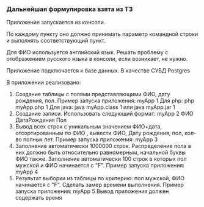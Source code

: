 ### Дальнейшая формулировка взята из ТЗ

Приложение запускается из консоли.

По каждому пункту оно должно принимать параметр командной строки и выполнять соответствующий пункт.

Для ФИО используется английский язык. 
Решать проблему с отображением русского языка в консоли, если возникает, не нужно.

Приложение подключается к базе данных.
В качестве СУБД Postgres


В приложении реализовано:
1. Создание таблицы с полями представляющими ФИО, дату рождения, пол. Пример запуска приложения: myApp 1 Для php: php myApp.php 1 Для java: java myApp.class 1 или java myApp.jar 1
2. Создание записи. Использовать следующий формат: myApp 2 ФИО ДатаРождения Пол
3. Вывод всех строк с уникальным значением ФИО+дата, отсортированным по ФИО , вывести ФИО, Дату рождения, пол, кол-во полных лет. Пример запуска приложения: myApp 3 
4. Заполнение автоматически 1000000 строк. Распределение пола в них должно быть относительно равномерным, начальной буквы ФИО также. Заполнение автоматически 100 строк в которых пол мужской и ФИО начинается с "F". Пример запуска приложения: myApp 4 
5. Результат выборки из таблицы по критерию: пол мужской, ФИО начинается с "F". Сделать замер времени выполнения. Пример запуска приложения: myApp 5 Вывод приложения должен содержать время